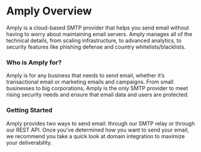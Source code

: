 # Amply Overview

Amply is a cloud-based SMTP provider that helps you send email without having to worry about maintaining email servers. Amply manages all of the technical details, from scaling infrastructure, to advanced analytics, to security features like phishing defense and country whitelists/blacklists.

### Who is Amply for?

Amply is for any business that needs to send email, whether it’s transactional email or marketing emails and campaigns. From small businesses to big corporations, Amply is the only SMTP provider to meet rising security needs and ensure that email data and users are protected.

### Getting Started

Amply provides two ways to send email: through our SMTP relay or through our REST API. Once you've determined how you want to send your email, we recommend you take a quick look at domain integration to maximize your deliverability.